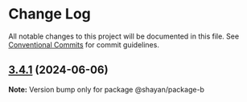 # Change Log

All notable changes to this project will be documented in this file.
See [Conventional Commits](https://conventionalcommits.org) for commit guidelines.

## [3.4.1](https://github.com/gitsheyno/monorepo-test/compare/v3.4.0...v3.4.1) (2024-06-06)

**Note:** Version bump only for package @shayan/package-b
